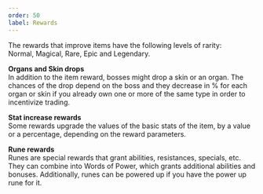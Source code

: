 ```yaml
---
order: 50
label: Rewards
---
```

The rewards that improve items have the following levels of rarity:  
Normal, Magical, Rare, Epic and Legendary.

**Organs and Skin drops**  
In addition to the item reward, bosses might drop a skin or an organ. The chances of the drop depend on the boss and they decrease in % for each organ or skin if you already own one or more of the same type in order to incentivize trading.
 
**Stat increase rewards**   
Some rewards upgrade the values of the basic stats of the item, by a value or a percentage, depending on the reward parameters.

**Rune rewards**  
Runes are special rewards that grant abilities, resistances, specials, etc. They can combine into Words of Power, which grants additional abilities and bonuses. Additionally, runes can be powered up if you have the power up rune for it.
